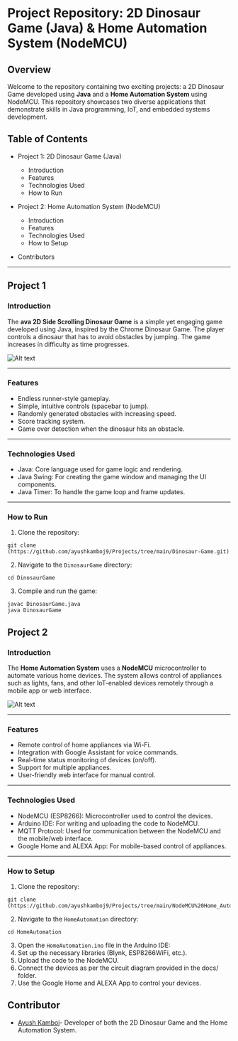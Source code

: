 
# Project Repository: 2D Dinosaur Game (Java) & Home Automation System (NodeMCU)

## Overview

Welcome to the repository containing two exciting projects: a 2D Dinosaur Game developed using **Java** and a **Home Automation System** using NodeMCU. This repository showcases two diverse applications that demonstrate skills in Java programming, IoT, and embedded systems development.

## Table of Contents
- Project 1: 2D Dinosaur Game (Java)
  - Introduction
  - Features
  - Technologies Used
  - How to Run
- Project 2: Home Automation System (NodeMCU)
  - Introduction
  - Features
  - Technologies Used
  - How to Setup
 
 - Contributors

---

## Project 1

### Introduction

The **ava 2D Side Scrolling Dinosaur Game** is a simple yet engaging game developed using Java, inspired by the Chrome Dinosaur Game. The player controls a dinosaur that has to avoid obstacles by jumping. The game increases in difficulty as time progresses.

![Alt text](https://upload.wikimedia.org/wikipedia/commons/2/2d/Dinosaur_gameover.png)

---

### Features

- Endless runner-style gameplay.
- Simple, intuitive controls (spacebar to jump).
- Randomly generated obstacles with increasing speed.
- Score tracking system.
- Game over detection when the dinosaur hits an obstacle.

---

### Technologies Used

- Java: Core language used for game logic and rendering.
- Java Swing: For creating the game window and managing the UI components.
- Java Timer: To handle the game loop and frame updates.

---

### How to Run

1. Clone the repository:
  ```
  git clone (https://github.com/ayushkamboj9/Projects/tree/main/Dinosaur-Game.git)
  ```
2. Navigate to the ```DinosaurGame``` directory:
 ```
 cd DinosaurGame
 ```
3. Compile and run the game:
 ```
 javac DinosaurGame.java
 java DinosaurGame
 ```
## Project 2

### Introduction

The **Home Automation System** uses a **NodeMCU** microcontroller to automate various home devices. The system allows control of appliances such as lights, fans, and other IoT-enabled devices remotely through a mobile app or web interface.

![Alt text](https://encrypted-tbn0.gstatic.com/images?q=tbn:ANd9GcR_fn7cIzBzLParkmB4TvH1g-W2mCP7kcYYwQ&s)

---

### Features

- Remote control of home appliances via Wi-Fi.
- Integration with Google Assistant for voice commands.
- Real-time status monitoring of devices (on/off).
- Support for multiple appliances.
- User-friendly web interface for manual control.

---

### Technologies Used

- NodeMCU (ESP8266): Microcontroller used to control the devices.
- Arduino IDE: For writing and uploading the code to NodeMCU.
- MQTT Protocol: Used for communication between the NodeMCU and the mobile/web   interface.
- Google Home and ALEXA App: For mobile-based control of appliances.

---

### How to Setup

1. Clone the repository:
 ```
 git clone (https://github.com/ayushkamboj9/Projects/tree/main/NodeMCU%20Home_Automation_System.git)

 ```
2. Navigate to the ```HomeAutomation``` directory:
 ```
 cd HomeAutomation
 ```
3. Open the ```HomeAutomation.ino``` file in the Arduino IDE:
4. Set up the necessary libraries (Blynk, ESP8266WiFi, etc.).
5. Upload the code to the NodeMCU.
6. Connect the devices as per the circuit diagram provided in the docs/ folder.
7. Use the Google Home and ALEXA App to control your devices.

## Contributor

- [Ayush Kamboj](https://ayushkamboj.vercel.app/)- Developer of both the 2D Dinosaur Game and the Home Automation System.
